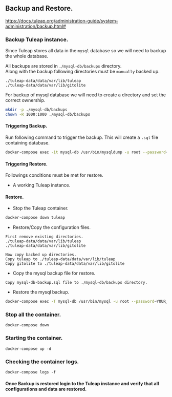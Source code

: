 ## Backup and Restore.
https://docs.tuleap.org/administration-guide/system-administration/backup.html#

### Backup Tuleap instance.
Since Tuleap stores all data in the `mysql` database so we will need to backup the whole database.

All backups are stored in `./mysql-db/backups` directory.  
Along with the backup following directories must be `manually` backed up.  
```
./tuleap-data/data/var/lib/tuleap
./tuleap-data/data/var/lib/gitolite
```

For backup of mysql database we will need to create a directory and set the correct ownership.
```bash
mkdir -p ./mysql-db/backups
chown -R 1000:1000 ./mysql-db/backups
```

#### Triggering Backup.
Run following command to trigger the backup.
This will create a `.sql` file containing database.
```bash
docker-compose exec -it mysql-db /usr/bin/mysqldump -u root --password=YOUR_MYSQL_DB_PASSWORD --all-databases > ./mysql-db/backups/mysql-db-backup.sql
```

#### Triggering Restore.
Followings conditions must be met for restore.
- A working Tuleap instance.

#### Restore.
- Stop the Tuleap container.
```bash
docker-compose down tuleap
```

- Restore/Copy the configuration files.
```
First remove existing directories.
./tuleap-data/data/var/lib/tuleap
./tuleap-data/data/var/lib/gitolite

Now copy backed up directories.
Copy tuleap to ./tuleap-data/data/var/lib/tuleap
Copy gitolite to ./tuleap-data/data/var/lib/gitolite
```

- Copy the mysql backup file for restore.
```
Copy mysql-db-backup.sql file to ./mysql-db/backups directory.
```

- Restore the mysql backup.
```bash
docker-compose exec -T mysql-db /usr/bin/mysql -u root --password=YOUR_MYSQL_DB_PASSWORD < ./mysql-db/backups/mysql-db-backup.sql
```

### Stop all the container.
```
docker-compose down
```

### Starting the container.
```
docker-compose up -d
```

### Checking the container logs.
```
docker-compose logs -f
```

#### Once Backup is restored login to the Tuleap instance and verify that all configurations and data are restored.

